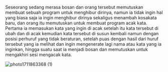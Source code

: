 Seseorang sedang merasa bosan dan orang tersebut memutuskan membuat sebuah program untuk menghibur dirinya, namun ia tidak ingin hal yang biasa saja ia ingin menghibur dirinya sekaligus menambah kosakata baru, dan orang itu memutuskan untuk membuat program acak kata. Pertama ia memasukan kata yang ingin di acak setelah itu kata tersebut di ubah dan di acak kemudian kata tersebut di susun kembali namun dengan posisi perhuruf yang tidak beraturan, setelah puas dengan hasil dari huruf tersebut yang ia melihat dan ingin mengenerate lagi nama atau kata yang ia inginkan, hingga suatu saat ia menjadi bosan dan memutuskan untuk mengakhiri sesi mengacak kata. 

![photo1711863368 (1)](https://github.com/ikhsan-123/Pengenalan-python/assets/145566512/ede4a3f3-0c08-4754-b97e-ec8b389ad544)
